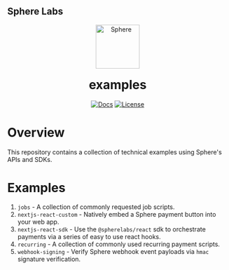 ## Sphere Labs

<div align="center">
    <a>
        <img alt="Sphere" src="https://avatars.githubusercontent.com/u/109333730?s=200&v=4" width="100"/>
    </a>
  <h1 style="margin-top:20px;">examples</h1>

  <p>
    <a href="/"><img alt="Docs" src="https://img.shields.io/badge/docs-tutorials-aquamarine" /></a>
    <!-- <a href="https://discord.com/channels/849494028176588802/878700556904980500"><img alt="Discord Chat" src="https://img.shields.io/discord/889577356681945098?color=aquamarine" /></a> -->
    <a href="https://opensource.org/licenses/MIT"><img alt="License" src="https://img.shields.io/github/license/git-scm/git-scm.com?color=aquamarine" /></a>
  </p>
</div>

# Overview

This repository contains a collection of technical examples using Sphere's APIs and SDKs.

# Examples

1. `jobs` - A collection of commonly requested job scripts.
2. `nextjs-react-custom` - Natively embed a Sphere payment button into your web app.
3. `nextjs-react-sdk` - Use the `@spherelabs/react` sdk to orchestrate payments via a series of easy to use react hooks.
4. `recurring` - A collection of commonly used recurring payment scripts. 
5. `webhook-signing` - Verify Sphere webhook event payloads via `hmac` signature verification.

